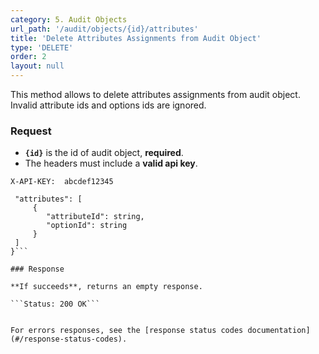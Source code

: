 ```yaml
---
category: 5. Audit Objects
url_path: '/audit/objects/{id}/attributes'
title: 'Delete Attributes Assignments from Audit Object'
type: 'DELETE'
order: 2
layout: null
---
```


This method allows to delete attributes assignments from audit object. Invalid attribute ids and options ids are ignored.

### Request

* **`{id}`** is the id of audit object, **required**.
* The headers must include a **valid api key**.

```X-API-KEY:  abcdef12345```

```{
 "attributes": [
     {
        "attributeId": string,
        "optionId": string
     }
 ]
}```

### Response

**If succeeds**, returns an empty response.

```Status: 200 OK```


For errors responses, see the [response status codes documentation](#/response-status-codes).
